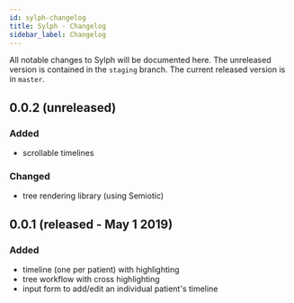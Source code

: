 ```yaml
---
id: sylph-changelog
title: Sylph - Changelog
sidebar_label: Changelog
---
```


All notable changes to Sylph will be documented here. The unreleased version is contained in the `staging` branch. The current released version is in `master`.

## 0.0.2 (unreleased)

### Added

- scrollable timelines

### Changed

- tree rendering library (using Semiotic)

## 0.0.1 (released - May 1 2019)

### Added

- timeline (one per patient) with highlighting
- tree workflow with cross highlighting
- input form to add/edit an individual patient's timeline

